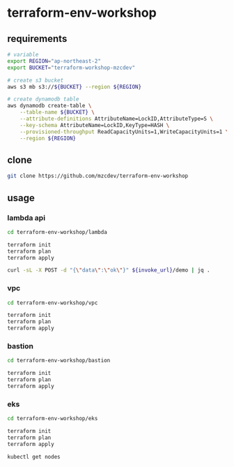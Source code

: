 # terraform-env-workshop

## requirements

```bash
# variable
export REGION="ap-northeast-2"
export BUCKET="terraform-workshop-mzcdev"

# create s3 bucket
aws s3 mb s3://${BUCKET} --region ${REGION}

# create dynamodb table
aws dynamodb create-table \
    --table-name ${BUCKET} \
    --attribute-definitions AttributeName=LockID,AttributeType=S \
    --key-schema AttributeName=LockID,KeyType=HASH \
    --provisioned-throughput ReadCapacityUnits=1,WriteCapacityUnits=1 \
    --region ${REGION}
```

## clone

```bash
git clone https://github.com/mzcdev/terraform-env-workshop
```

## usage

### lambda api

```bash
cd terraform-env-workshop/lambda

terraform init
terraform plan
terraform apply

curl -sL -X POST -d "{\"data\":\"ok\"}" ${invoke_url}/demo | jq .
```

### vpc

```bash
cd terraform-env-workshop/vpc

terraform init
terraform plan
terraform apply
```

### bastion

```bash
cd terraform-env-workshop/bastion

terraform init
terraform plan
terraform apply
```

### eks

```bash
cd terraform-env-workshop/eks

terraform init
terraform plan
terraform apply

kubectl get nodes
```
